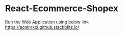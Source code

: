 # React-Ecommerce-Shopex
Run the Web Application using below link
https://aoninrxxl.github.stackblitz.io/
